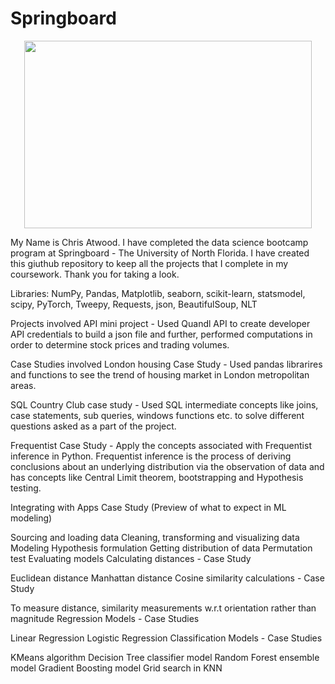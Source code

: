 # Springboard
<p align="center">
  <img width="460" height="300" src="https://user-images.githubusercontent.com/88897565/165182022-0b1f7099-d61d-4aaa-b85f-930d6e0fa116.png">
</p>



My Name is Chris Atwood. I have completed the data science bootcamp program at Springboard - The University of North Florida. I have created this giuthub repository to keep all the projects that I complete in my coursework. Thank you for taking a look.



Libraries:
NumPy, Pandas, Matplotlib, seaborn, scikit-learn, statsmodel, scipy, PyTorch, Tweepy, Requests, json, BeautifulSoup, NLT



Projects involved
API mini project - Used Quandl API to create developer API credentials to build a json file and further, performed computations in order to determine stock prices and trading volumes.

Case Studies involved
London housing Case Study - Used pandas librarires and functions to see the trend of housing market in London metropolitan areas.

SQL Country Club case study - Used SQL intermediate concepts like joins, case statements, sub queries, windows functions etc. to solve different questions asked as a part of the project.

Frequentist Case Study - Apply the concepts associated with Frequentist inference in Python. Frequentist inference is the process of deriving conclusions about an underlying distribution via the observation of data and has concepts like Central Limit theorem, bootstrapping and Hypothesis testing.

Integrating with Apps Case Study (Preview of what to expect in ML modeling)

Sourcing and loading data
Cleaning, transforming and visualizing data
Modeling
Hypothesis formulation
Getting distribution of data
Permutation test
Evaluating models
Calculating distances - Case Study

Euclidean distance
Manhattan distance
Cosine similarity calculations - Case Study

To measure distance, similarity measurements w.r.t orientation rather than magnitude
Regression Models - Case Studies

Linear Regression
Logistic Regression
Classification Models - Case Studies

KMeans algorithm
Decision Tree classifier model
Random Forest ensemble model
Gradient Boosting model
Grid search in KNN
